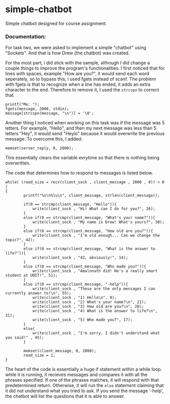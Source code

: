 # simple-chatbot
Simple chatbot designed for course assignment.

### **Documentation:**
For task two, we were asked to implement a simple "chatbot" using "Sockets". And that is how Drew (the chatbot) was created.

For the most part, i did stick with the sample, although I did change a couple things to improve the program's functionalities. I first noticed that for lines with spaces, example "How are you?", it would send each word seperately, so to bypass this, i used fgets instead of scanf. The problem with fgets is that to recognize when a line has ended, it adds an extra character to the end. Therefore to remove it, I used the `strcspn` to correct that.

```
printf("Me: ");
fgets(message, 2000, stdin);
message[strcspn(message, "\n")] = '\0';
```

Another thing I noticed when working on this task was if the message was 5 letters. For example, "Hello", and then my next message was less than 5 letters "Hey", it would send "Heylo" because it would overwrite the previous message. To overcome this, I added:

```
memset(server_reply, 0, 2000);
```

This essentially clears the variable evrytime so that there is nothing being overwritten.

The code that determines how to respond to messages is listed below.
```
while( (read_size = recv(client_sock , client_message , 2000 , 0)) > 0 ) 
{
        printf("%s\n%lu\n", client_message, strlen(client_message));

        if(0 == strcmp(client_message, "Hello")){
            write(client_sock , "Hi! What can I do for you?", 26);
        }
        else if(0 == strcmp(client_message, "What's your name?")){
            write(client_sock , "My name is Drew! What's yours?", 30);
        }
        else if(0 == strcmp(client_message, "How old are you?")){
            write(client_sock , "I'm old enough... Can we change the topic?", 42);
        }
        else if(0 == strcmp(client_message, "What is the answer to life?")){
            write(client_sock , "42, obviously!", 14);
        }
        else if(0 == strcmp(client_message, "Who made you?")){
            write(client_sock , "Amalnnath did! He's a really smart student at UOIT!", 51);
        }
        else if(0 == strcmp(client_message, "-help")){
            write(client_sock , "These are the only messages I can currently answer to!\n", 55);
            write(client_sock , "1) Hello\n", 9);
            write(client_sock , "2) What's your name?\n", 21);
            write(client_sock , "3) How old are you?\n", 20);
            write(client_sock , "4) What is the answer to life?\n", 31);
            write(client_sock , "5) Who made you?", 17);
        }
        else{
            write(client_sock , "I'm sorry, I didn't understand what you said!" , 45);
        }

        memset(client_message, 0, 2000);
        read_size = 1;
}
```

The heart of the code is essentially a huge if statement within a while loop. while it is running, it recieves messages and compares it with all the phrases specified. If one of the phrases matches, it will respond with that predetermined return. Otherwise, it will run the `else` statement claiming that it did not understand what you tried to ask. If you send the message '-help', the chatbot will list the questions that it is able to answer.
